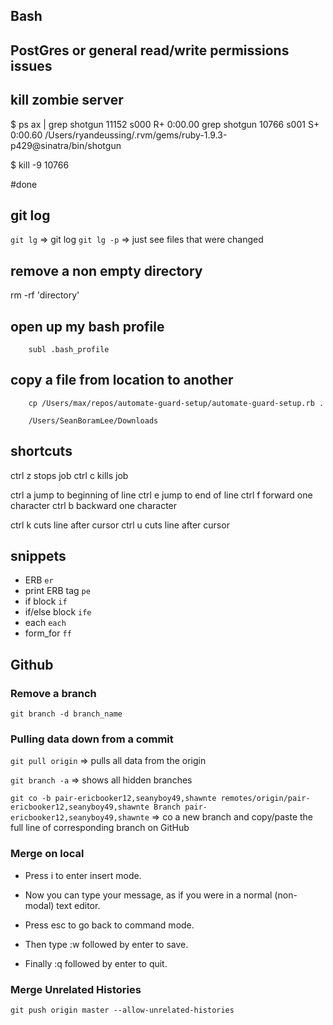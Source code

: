 ## Bash
## PostGres or general read/write permissions issues


## kill zombie server

$ ps ax | grep shotgun
11152 s000  R+     0:00.00 grep shotgun
10766 s001  S+     0:00.60 /Users/ryandeussing/.rvm/gems/ruby-1.9.3-p429@sinatra/bin/shotgun

$ kill -9 10766

#done

## git log
`git lg` => git log
`git lg -p` => just see files that were changed

## remove a non empty directory

rm -rf 'directory'

## open up my bash profile
		subl .bash_profile

## copy a file from location to another

		cp /Users/max/repos/automate-guard-setup/automate-guard-setup.rb .

		/Users/SeanBoramLee/Downloads

## shortcuts

ctrl z	stops job
ctrl c 	kills job

ctrl a 	jump to beginning of line
ctrl e 	jump to end of line
ctrl f 	forward one character
ctrl b 	backward one character

ctrl k 	cuts line after cursor
ctrl u 	cuts line after cursor

## snippets

* ERB							`er`
* print ERB tag 	`pe`
* if block 				`if`
* if/else block 	`ife`
* each 						`each`
* form_for 				`ff`

## Github

### Remove a branch

`git branch -d branch_name`


### Pulling data down from a commit

`git pull origin` => pulls all data from the origin

`git branch -a` => shows all hidden branches

`git co -b pair-ericbooker12,seanyboy49,shawnte remotes/origin/pair-ericbooker12,seanyboy49,shawnte Branch pair-ericbooker12,seanyboy49,shawnte` => co a new branch and copy/paste the full line of corresponding branch on GitHub


### Merge on local

* Press i to enter insert mode.

* Now you can type your message, as if you were in a normal (non-modal) text editor.

* Press esc to go back to command mode.

* Then type :w followed by enter to save.

* Finally :q followed by enter to quit.

### Merge Unrelated Histories
`git push origin master --allow-unrelated-histories`
